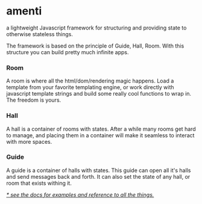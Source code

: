 # amenti
a lightweight Javascript framework for structuring and providing state to otherwise stateless things.

The framework is based on the principle of Guide, Hall, Room.  With this structure you can build pretty much infinite apps.

### Room
A room is where all the html/dom/rendering magic happens.  Load a template from your favorite templating engine, or work directly with javascript template strings and build some really cool functions to wrap in.  The freedom is yours.

### Hall
A hall is a container of rooms with states.  After a while many rooms get hard to manage, and placing them in a container will make it seamless to interact with more spaces.

### Guide
A guide is a container of halls with states.  This guide can open all it's halls and send messages back and forth. It can also set the state of any hall, or room that exists withing it.

[_* see the docs for examples and reference to all the things._](docs/index.html)
